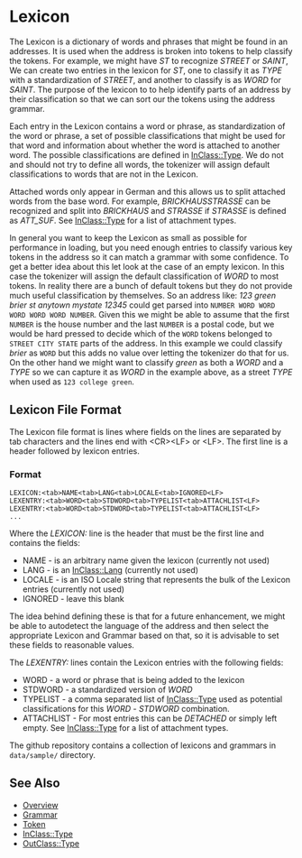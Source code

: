 # Lexicon

The Lexicon is a dictionary of words and phrases that might be found in an
addresses. It is used when the address is broken into tokens to help classify
the tokens. For example, we might have *ST* to recognize *STREET* or *SAINT*,
We can create two entries in the lexicon for *ST*, one to classify it as *TYPE*
with a standardization of *STREET*, and another to classify is as *WORD* for
*SAINT*. The purpose of the lexicon to to help identify parts of an address by
their classification so that we can sort our the tokens using the address
grammar.

Each entry in the Lexicon contains a word or phrase, as standardization of the
word or phrase, a set of possible classifications that might be used for that
word and information about whether the word is attached to another word. The
possible classifications are defined in [InClass::Type](inclass.md). We do not
and should not try to define all words, the tokenizer will assign default
classifications to words that are not in the Lexicon.

Attached words only appear in German and this allows us to split attached words
from the base word. For example, *BRICKHAUSSTRASSE* can be recognized and split
into *BRICKHAUS* and *STRASSE* if *STRASSE* is defined as *ATT_SUF*. See
[InClass::Type](inclass.md) for a list of attachment types.

In general you want to keep the Lexicon as small as possible for performance in
loading, but you need enough entries to classify various key tokens in the
address so it can match a grammar with some confidence. To get a better idea
about this let look at the case of an empty lexicon. In this case the tokenizer
will assign the default classification of *WORD* to most tokens. In reality
there are a bunch of default tokens but they do not provide much useful
classification by themselves. So an address like: *123 green brier st anytown
mystate 12345* could get parsed into ``NUMBER WORD WORD WORD WORD WORD
NUMBER``. Given this we might be able to assume that the first ``NUMBER`` is
the house number and the last ``NUMBER`` is a postal code, but we would be hard
pressed to decide which of the ``WORD`` tokens belonged to ``STREET CITY
STATE`` parts of the address. In this example we could classify *brier* as
``WORD`` but this adds no value over letting the tokenizer do that for us. On
the other hand we might want to classify *green* as both a *WORD* and a *TYPE*
so we can capture it as *WORD* in the example above, as a street *TYPE* when
used as ``123 college green``.

## Lexicon File Format

The Lexicon file format is lines where fields on the lines are separated by tab
characters and the lines end with &lt;CR>&lt;LF> or &lt;LF>. The first line is a header
followed by lexicon entries.

### Format
```
LEXICON:<tab>NAME<tab>LANG<tab>LOCALE<tab>IGNORED<LF>
LEXENTRY:<tab>WORD<tab>STDWORD<tab>TYPELIST<tab>ATTACHLIST<LF>
LEXENTRY:<tab>WORD<tab>STDWORD<tab>TYPELIST<tab>ATTACHLIST<LF>
...
```
Where the *LEXICON:* line is the header that must be the first line and contains the fields:

* NAME - is an arbitrary name given the lexicon (currently not used)
* LANG - is an [InClass::Lang](inclass.md) (currently not used)
* LOCALE - is an ISO Locale string that represents the bulk of the Lexicon entries (currently not used)
* IGNORED - leave this blank

The idea behind defining these is that for a future enhancement, we might be
able to autodetect the language of the address and then select the appropriate
Lexicon and Grammar based on that, so it is advisable to set these fields to
reasonable values.

The *LEXENTRY:* lines contain the Lexicon entries with the following fields:

* WORD - a word or phrase that is being added to the lexicon
* STDWORD - a standardized version of *WORD*
* TYPELIST - a comma separated list of [InClass::Type](inclass.md) used as potential classifications for this *WORD* - *STDWORD* combination.
* ATTACHLIST - For most entries this can be *DETACHED* or simply left empty. See [InClass::Type](inclass.md) for a list of attachment types.

The github repository contains a collection of lexicons and grammars in ``data/sample/`` directory.

## See Also

* [Overview](overview.md)
* [Grammar](grammar.md)
* [Token](token.md)
* [InClass::Type](inclass.md)
* [OutClass::Type](outclass.md)
